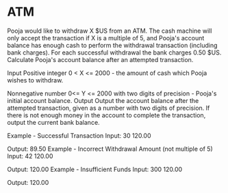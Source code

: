 # ATM

Pooja would like to withdraw X $US from an ATM. The cash machine will only accept the transaction if X is a multiple of 5, and Pooja's account balance has enough cash to perform the withdrawal transaction (including bank charges). For each successful withdrawal the bank charges 0.50 $US. Calculate Pooja's account balance after an attempted transaction.

Input
Positive integer 0 < X <= 2000 - the amount of cash which Pooja wishes to withdraw.

Nonnegative number 0<= Y <= 2000 with two digits of precision - Pooja's initial account balance.
Output
Output the account balance after the attempted transaction, given as a number with two digits of precision. If there is not enough money in the account to complete the transaction, output the current bank balance.

Example - Successful Transaction
Input:
30 120.00

Output:
89.50
Example - Incorrect Withdrawal Amount (not multiple of 5)
Input:
42 120.00

Output:
120.00
Example - Insufficient Funds
Input:
300 120.00

Output:
120.00
